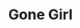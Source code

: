 ---
title: "Gone Girl"

year: 2014

director: "David Fincher"

summary: "Bored housewife fakes her own death. But how innocent is her husband really?"

comment: "Twists and turns all day long. A pretty cool idea for a film!"

video: "https://media.giphy.com/media/v1.Y2lkPTc5MGI3NjExdmdiemgza2tuMXI4bmlnOHZoa3dkdHB5ODB2bWd4MGZ0cWFmbzQ1MiZlcD12MV9pbnRlcm5hbF9naWZfYnlfaWQmY3Q9Zw/3oKIPEddw3plWiB9Ti/giphy.mp4"

image: "https://media.giphy.com/media/3oKIPEddw3plWiB9Ti/giphy.gif"

imdb: "https://www.imdb.com/title/tt2267998/"

quotes:
---
